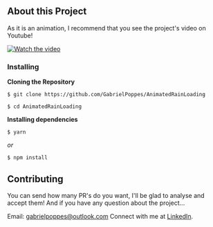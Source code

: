 ## About this Project
As it is an animation, I recommend that you see the project's video on Youtube!

[![Watch the video](https://img.shields.io/badge/YouTube-FF0000?style=for-the-badge&logo=youtube&logoColor=white)](https://youtu.be/N1vjTLnrkEI)

### Installing

**Cloning the Repository**

```
$ git clone https://github.com/GabrielPoppes/AnimatedRainLoading

$ cd AnimatedRainLoading
```

**Installing dependencies**

```
$ yarn
```

_or_

```
$ npm install
```

## Contributing
You can send how many PR's do you want, I'll be glad to analyse and accept them! And if you have any question about the project...

Email: gabrielpoppes@outlook.com
Connect with me at [LinkedIn](https://www.linkedin.com/in/gabrielpoppes/).
